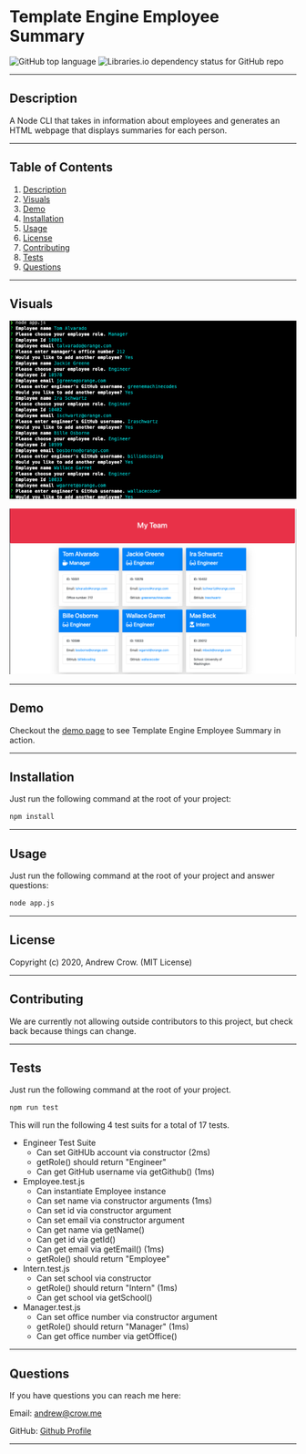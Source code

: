 # Template Engine Employee Summary
  ![GitHub top language](https://img.shields.io/github/languages/top/crowandrew/Template_Engine_Employee_Summary) ![Libraries.io dependency status for GitHub repo](https://img.shields.io/badge/license-MIT_License-yellowgreen) 
  
  ---

  <a name="description"></a>
  ## Description
  A Node CLI that takes in information about employees and generates an HTML webpage that displays summaries for each person.

  ---
  ## Table of Contents
  
  1. [ Description ](#description)
  2. [ Visuals ](#visuals)
  3. [ Demo](#demo)
  4. [ Installation](#installation)
  5. [ Usage ](#usage)
  6. [ License ](#license)
  7. [ Contributing ](#contributing)
  8. [ Tests ](#tests)
  9. [ Questions ](#questions)

  ---

  ## Visuals

  
  ![Screenshot of project](./template-engine-prompt.png)

  ![Screenshot of project](./template-engine-screenshot.png)

  ---

  ## Demo

  Checkout the [demo page](https://drive.google.com/file/d/1TaFboLfzeYsrF8nCS3sPrkENFLZncjjo/view) to see Template Engine Employee Summary in action.

  ---

  ## Installation

  
  Just run the following command at the root of your project:

  ```sh
  npm install
  ```
  ---

  ## Usage

  Just run the following command at the root of your project and answer questions:

  ```sh
  node app.js
  ```
  ---

  ## License

  Copyright (c) 2020, Andrew Crow. (MIT License)

  ---

  ## Contributing

  We are currently not allowing outside contributors to this project, but check back because things can change.

  ---

  ## Tests

  Just run the following command at the root of your project. 
  
  ```sh
  npm run test
  ```

  This will run the following 4 test suits for a total of 17 tests.

  - Engineer Test Suite
    - Can set GitHUb account via constructor (2ms)
    - getRole() should return "Engineer"
    - Can get GitHub username via getGithub() (1ms)
  - Employee.test.js
    - Can instantiate Employee instance
    - Can set name via constructor arguments (1ms)
    - Can set id via constructor argument
    - Can set email via constructor argument
    - Can get name via getName()
    - Can get id via getId()
    - Can get email via getEmail() (1ms)
    - getRole() should return "Employee"
  - Intern.test.js
    - Can set school via constructor
    - getRole() should return "Intern" (1ms)
    - Can get school via getSchool()
  - Manager.test.js
    - Can set office number via constructor argument
    - getRole() should return "Manager" (1ms)
    - Can get office number via getOffice()

  ---

  ## Questions

  If you have questions you can reach me here:
  
  Email: andrew@crow.me

  GitHub: [Github Profile](https://github.com/crowandrew)

  ---

